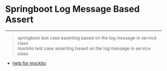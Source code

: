 # Springboot Log Message Based Assert 

---
> springboot test case asserting based on the log message in service class\
> mockito test case asserting based on the log message in service class 
> 
* [help for mockito ](https://www.vogella.com/tutorials/Mockito/article.html)
